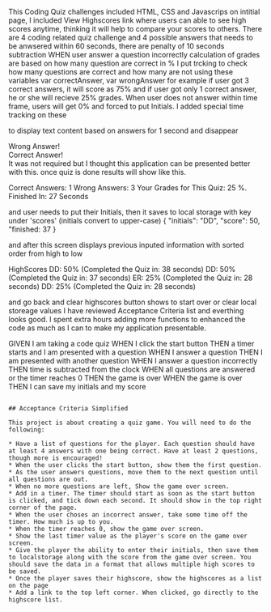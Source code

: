 This Coding Quiz challenges included HTML, CSS and Javascrips
on intitial page, I included View Highscores link where users can able to see high scores anytime,
thinking it will help to compare your scores to others. 
There are 4 coding related quiz challenge and 4 possible answers that needs to be anwsered
within 60 seconds, there are penalty of 10 seconds subtraction WHEN user answer a question incorrectly
calculation of grades are based on how many question are correct in %
I put trcking to check how many questions are correct and how many are not
using these variables var correctAnswer, var wrongAnswer 
for example if user got 3 correct answers, it will score as 75% and if user got only 1 correct answer,
he or she will recieve 25% grades.
When user does not answer within time frame, users will get 0% and forced to put Initials. 
I added special time tracking on these <div> to display text content based on answers for 1 second and disappear 
<div id="wrongAnswer" class="hidden">Wrong Answer!</div>
<div id="correctAnswer" class = "hidden">Correct Answer!</div>
It was not required but I thought this application can be presented better with this.
once quiz is done results will show like this.

Correct Answers: 1 Wrong Answers: 3 Your Grades for This Quiz: 25 %. Finished In: 27 Seconds

and user needs to put their Initials, then it saves to local storage with key under 'scores' (initials convert to upper-case)
{
  "initials": "DD",
  "score": 50,
  "finished: 37
}

and after this screen displays previous inputed information with sorted order from high to low 

HighScores
DD: 50% (Completed the Quiz in: 38 seconds)
DD: 50% (Completed the Quiz in: 37 seconds)
ER: 25% (Completed the Quiz in: 28 seconds)
DD: 25% (Completed the Quiz in: 28 seconds)

and go back and clear highscores button shows to start over or clear local storeage values
I have reviewed Acceptance Criteria list and everthing looks good.
I spent extra hours adding more functions to enhanced the code as much as I can to make my application presentable.













GIVEN I am taking a code quiz
WHEN I click the start button
THEN a timer starts and I am presented with a question
WHEN I answer a question
THEN I am presented with another question
WHEN I answer a question incorrectly
THEN time is subtracted from the clock
WHEN all questions are answered or the timer reaches 0
THEN the game is over
WHEN the game is over
THEN I can save my initials and my score
```

## Acceptance Criteria Simplified

This project is about creating a quiz game. You will need to do the following:

* Have a list of questions for the player. Each question should have at least 4 answers with one being correct. Have at least 2 questions, though more is encouraged!
* When the user clicks the start button, show them the first question.
* As the user answers questions, move them to the next question until all questions are out.
* When no more questions are left, Show the game over screen.
* Add in a timer. The timer should start as soon as the start button is clicked, and tick down each second. It should show in the top right corner of the page.
* When the user choses an incorrect answer, take some time off the timer. How much is up to you.
* When the timer reaches 0, show the game over screen.
* Show the last timer value as the player's score on the game over screen.
* Give the player the ability to enter their initials, then save them to localstorage along with the score from the game over screen. You should save the data in a format that allows multiple high scores to be saved.
* Once the player saves their highscore, show the highscores as a list on the page
* Add a link to the top left corner. When clicked, go directly to the highscore list.